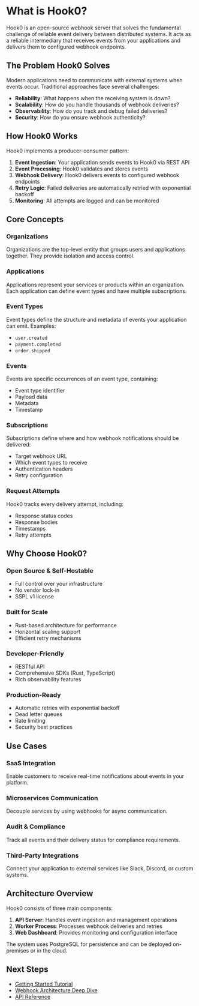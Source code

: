 # What is Hook0?

Hook0 is an open-source webhook server that solves the fundamental challenge of reliable event delivery between distributed systems. It acts as a reliable intermediary that receives events from your applications and delivers them to configured webhook endpoints.

## The Problem Hook0 Solves

Modern applications need to communicate with external systems when events occur. Traditional approaches face several challenges:

- **Reliability**: What happens when the receiving system is down?
- **Scalability**: How do you handle thousands of webhook deliveries?
- **Observability**: How do you track and debug failed deliveries?
- **Security**: How do you ensure webhook authenticity?

## How Hook0 Works

Hook0 implements a producer-consumer pattern:

1. **Event Ingestion**: Your application sends events to Hook0 via REST API
2. **Event Processing**: Hook0 validates and stores events
3. **Webhook Delivery**: Hook0 delivers events to configured webhook endpoints
4. **Retry Logic**: Failed deliveries are automatically retried with exponential backoff
5. **Monitoring**: All attempts are logged and can be monitored

## Core Concepts

### Organizations
Organizations are the top-level entity that groups users and applications together. They provide isolation and access control.

### Applications
Applications represent your services or products within an organization. Each application can define event types and have multiple subscriptions.

### Event Types
Event types define the structure and metadata of events your application can emit. Examples:
- `user.created`
- `payment.completed`
- `order.shipped`

### Events
Events are specific occurrences of an event type, containing:
- Event type identifier
- Payload data
- Metadata
- Timestamp

### Subscriptions
Subscriptions define where and how webhook notifications should be delivered:
- Target webhook URL
- Which event types to receive
- Authentication headers
- Retry configuration

### Request Attempts
Hook0 tracks every delivery attempt, including:
- Response status codes
- Response bodies
- Timestamps
- Retry attempts

## Why Choose Hook0?

### Open Source & Self-Hostable
- Full control over your infrastructure
- No vendor lock-in
- SSPL v1 license

### Built for Scale
- Rust-based architecture for performance
- Horizontal scaling support
- Efficient retry mechanisms

### Developer-Friendly
- RESTful API
- Comprehensive SDKs (Rust, TypeScript)
- Rich observability features

### Production-Ready
- Automatic retries with exponential backoff
- Dead letter queues
- Rate limiting
- Security best practices

## Use Cases

### SaaS Integration
Enable customers to receive real-time notifications about events in your platform.

### Microservices Communication
Decouple services by using webhooks for async communication.

### Audit & Compliance
Track all events and their delivery status for compliance requirements.

### Third-Party Integrations
Connect your application to external services like Slack, Discord, or custom systems.

## Architecture Overview

Hook0 consists of three main components:

1. **API Server**: Handles event ingestion and management operations
2. **Worker Process**: Processes webhook deliveries and retries
3. **Web Dashboard**: Provides monitoring and configuration interface

The system uses PostgreSQL for persistence and can be deployed on-premises or in the cloud.

## Next Steps

- [Getting Started Tutorial](../tutorials/getting-started.md)
- [Webhook Architecture Deep Dive](./webhook-architecture.md)
- [API Reference](../reference/api-reference.md)